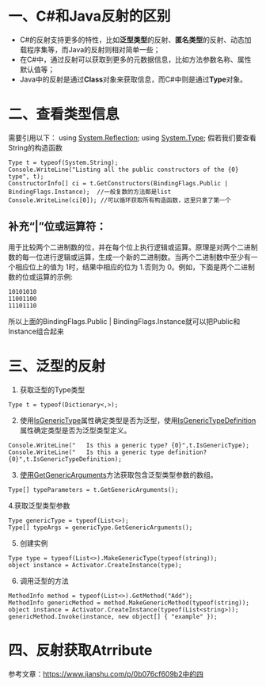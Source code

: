 # 一、C#和Java反射的区别
* C#的反射支持更多的特性，比如**泛型类型**的反射、**匿名类型**的反射、动态加载程序集等，而Java的反射则相对简单一些；
* 在C#中，通过反射可以获取到更多的元数据信息，比如方法参数名称、属性默认值等；
* Java中的反射是通过**Class**对象来获取信息，而C#中则是通过**Type**对象。
#  二、查看类型信息
需要引用以下：
using [System.Reflection](https://learn.microsoft.com/en-us/dotnet/api/system.reflection);
using [System.Type](https://learn.microsoft.com/en-us/dotnet/api/system.type);
假若我们要查看String的构造函数

```
Type t = typeof(System.String);
Console.WriteLine("Listing all the public constructors of the {0} type", t);
ConstructorInfo[] ci = t.GetConstructors(BindingFlags.Public | BindingFlags.Instance);  //一般复数的方法都是list
Console.WriteLine(ci[0]); //可以循环获取所有构造函数，这里只拿了第一个
```
## 补充“|”位或运算符：
用于比较两个二进制数的位，并在每个位上执行逻辑或运算。原理是对两个二进制数的每一位进行逻辑或运算，生成一个新的二进制数。当两个二进制数中至少有一个相应位上的值为 1时，结果中相应的位为 1.否则为 0。例如，下面是两个二进制数的位或运算的示例:
```
10101010
11001100
11101110
```
所以上面的BindingFlags.Public | BindingFlags.Instance就可以把Public和Instance组合起来

# 三、泛型的反射 
1. 获取泛型的Type类型
```
Type t = typeof(Dictionary<,>);
```
2. 使用[IsGenericType](https://learn.microsoft.com/en-us/dotnet/api/system.type.isgenerictype)属性确定类型是否为泛型，使用[IsGenericTypeDefinition](https://learn.microsoft.com/en-us/dotnet/api/system.type.isgenerictypedefinition)属性确定类型是否为泛型类型定义。
```
Console.WriteLine("   Is this a generic type? {0}",t.IsGenericType);
Console.WriteLine("   Is this a generic type definition? {0}",t.IsGenericTypeDefinition);
```
3. [使用GetGenericArguments](https://learn.microsoft.com/en-us/dotnet/api/system.type.getgenericarguments)方法获取包含泛型类型参数的数组。
```
Type[] typeParameters = t.GetGenericArguments();
```
4.获取泛型类型参数
```
Type genericType = typeof(List<>);
Type[] typeArgs = genericType.GetGenericArguments();
```
5. 创建实例
```
Type type = typeof(List<>).MakeGenericType(typeof(string));
object instance = Activator.CreateInstance(type);
```
6. 调用泛型的方法
```
MethodInfo method = typeof(List<>).GetMethod("Add");
MethodInfo genericMethod = method.MakeGenericMethod(typeof(string));
object instance = Activator.CreateInstance(typeof(List<string>));
genericMethod.Invoke(instance, new object[] { "example" });
```
# 四、反射获取Atrribute
参考文章：https://www.jianshu.com/p/0b076cf609b2中的四